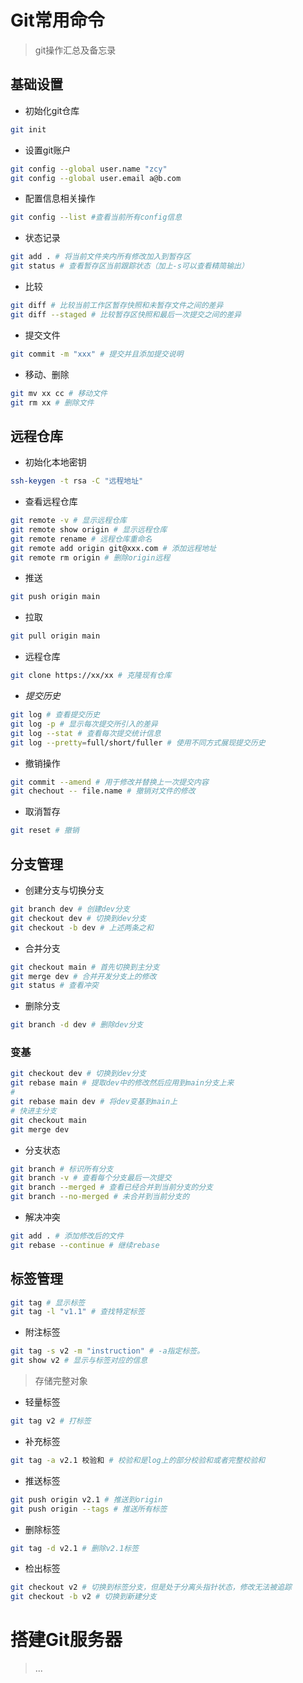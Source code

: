 # Git常用命令
> git操作汇总及备忘录
## 基础设置
- 初始化git仓库
```bash
git init
```
- 设置git账户
```bash
git config --global user.name "zcy"
git config --global user.email a@b.com
```
- 配置信息相关操作
```bash
git config --list #查看当前所有config信息
```
- 状态记录
```bash
git add . # 将当前文件夹内所有修改加入到暂存区
git status # 查看暂存区当前跟踪状态（加上-s可以查看精简输出）
```
- 比较
```bash
git diff # 比较当前工作区暂存快照和未暂存文件之间的差异
git diff --staged # 比较暂存区快照和最后一次提交之间的差异
```
- 提交文件
```bash
git commit -m "xxx" # 提交并且添加提交说明
```
- 移动、删除
```bash
git mv xx cc # 移动文件
git rm xx # 删除文件
```
## 远程仓库
- 初始化本地密钥
```bash
ssh-keygen -t rsa -C "远程地址"
```
- 查看远程仓库
```bash
git remote -v # 显示远程仓库
git remote show origin # 显示远程仓库
git remote rename # 远程仓库重命名
git remote add origin git@xxx.com # 添加远程地址
git remote rm origin # 删除origin远程
```
- 推送
```bash
git push origin main
```
- 拉取
```bash
git pull origin main
```
- 远程仓库
```bash
git clone https://xx/xx # 克隆现有仓库
```
- *提交历史*
```bash
git log # 查看提交历史
git log -p # 显示每次提交所引入的差异
git log --stat # 查看每次提交统计信息
git log --pretty=full/short/fuller # 使用不同方式展现提交历史
```
- 撤销操作
```bash
git commit --amend # 用于修改并替换上一次提交内容
git chechout -- file.name # 撤销对文件的修改
```
- 取消暂存
```bash
git reset # 撤销
```
## 分支管理
- 创建分支与切换分支
```bash
git branch dev # 创建dev分支
git checkout dev # 切换到dev分支
git checkout -b dev # 上述两条之和
```
- 合并分支
```bash
git checkout main # 首先切换到主分支
git merge dev # 合并开发分支上的修改
git status # 查看冲突
```
- 删除分支
```bash
git branch -d dev # 删除dev分支
```
### 变基
```bash
git checkout dev # 切换到dev分支
git rebase main # 提取dev中的修改然后应用到main分支上来
# 
git rebase main dev # 将dev变基到main上
# 快进主分支
git checkout main
git merge dev
```
- 分支状态
```bash
git branch # 标识所有分支
git branch -v # 查看每个分支最后一次提交
git branch --merged # 查看已经合并到当前分支的分支
git branch --no-merged # 未合并到当前分支的
```
- 解决冲突
```bash
git add . # 添加修改后的文件
git rebase --continue # 继续rebase
```
## 标签管理
```bash
git tag # 显示标签
git tag -l "v1.1" # 查找特定标签
```
- 附注标签
```bash
git tag -s v2 -m "instruction" # -a指定标签。
git show v2 # 显示与标签对应的信息
```
>存储完整对象
- 轻量标签
```bash
git tag v2 # 打标签
```
- 补充标签
```bash
git tag -a v2.1 校验和 # 校验和是log上的部分校验和或者完整校验和
```
- 推送标签
```bash
git push origin v2.1 # 推送到origin
git push origin --tags # 推送所有标签
```
- 删除标签
```bash
git tag -d v2.1 # 删除v2.1标签
```
- 检出标签
```bash
git checkout v2 # 切换到标签分支，但是处于分离头指针状态，修改无法被追踪
git checkout -b v2 # 切换到新建分支
```
# 搭建Git服务器
>...